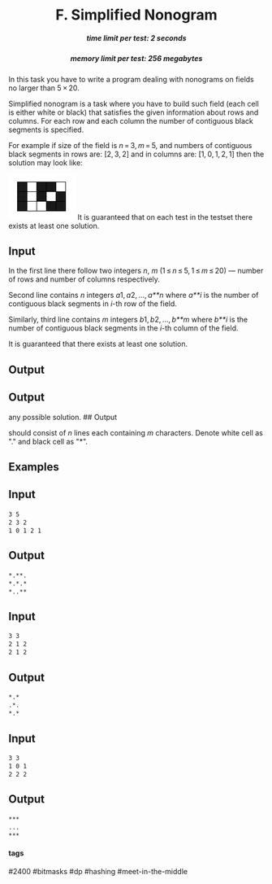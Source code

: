 <h1 style='text-align: center;'> F. Simplified Nonogram</h1>

<h5 style='text-align: center;'>time limit per test: 2 seconds</h5>
<h5 style='text-align: center;'>memory limit per test: 256 megabytes</h5>

In this task you have to write a program dealing with nonograms on fields no larger than 5 × 20.

Simplified nonogram is a task where you have to build such field (each cell is either white or black) that satisfies the given information about rows and columns. For each row and each column the number of contiguous black segments is specified. 

For example if size of the field is *n* = 3, *m* = 5, аnd numbers of contiguous black segments in rows are: [2, 3, 2] and in columns are: [1, 0, 1, 2, 1] then the solution may look like:

 ![](images/eb3a24dec122d0bdb2378dcac9a615e7388c5aa7.png) It is guaranteed that on each test in the testset there exists at least one solution.

## Input

In the first line there follow two integers *n*, *m* (1 ≤ *n* ≤ 5, 1 ≤ *m* ≤ 20) — number of rows and number of columns respectively.

Second line contains *n* integers *a*1, *a*2, ..., *a**n* where *a**i* is the number of contiguous black segments in *i*-th row of the field. 

Similarly, third line contains *m* integers *b*1, *b*2, ..., *b**m* where *b**i* is the number of contiguous black segments in the *i*-th column of the field.

It is guaranteed that there exists at least one solution.

## Output

## Output

 any possible solution. ## Output

 should consist of *n* lines each containing *m* characters. Denote white cell as "." and black cell as "*".

## Examples

## Input


```
3 5  
2 3 2  
1 0 1 2 1  

```
## Output


```
*.**.  
*.*.*  
*..**
```
## Input


```
3 3  
2 1 2  
2 1 2  

```
## Output


```
*.*  
.*.  
*.*  

```
## Input


```
3 3  
1 0 1  
2 2 2  

```
## Output


```
***  
...  
***  

```


#### tags 

#2400 #bitmasks #dp #hashing #meet-in-the-middle 